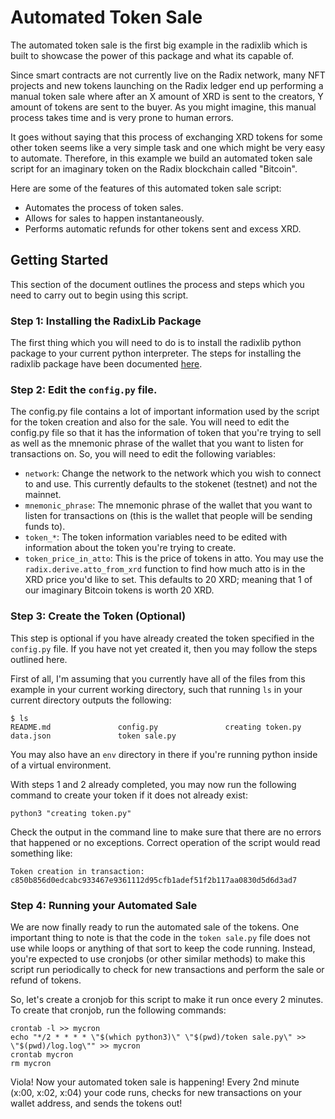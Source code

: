 # Automated Token Sale

The automated token sale is the first big example in the radixlib which is built to showcase the power of this package and what its capable of.

Since smart contracts are not currently live on the Radix network, many NFT projects and new tokens launching on the Radix ledger end up performing a manual token sale where after an X amount of XRD is sent to the creators, Y amount of tokens are sent to the buyer. As you might imagine, this manual process takes time and is very prone to human errors. 

It goes without saying that this process of exchanging XRD tokens for some other token seems like a very simple task and one which might be very easy to automate. Therefore, in this example we build an automated token sale script for an imaginary token on the Radix blockchain called "Bitcoin". 

Here are some of the features of this automated token sale script:

* Automates the process of token sales.
* Allows for sales to happen instantaneously.
* Performs automatic refunds for other tokens sent and excess XRD.

## Getting Started

This section of the document outlines the process and steps which you need to carry out to begin using this script.

### Step 1: Installing the RadixLib Package

The first thing which you will need to do is to install the radixlib python package to your current python interpreter. The steps for installing the radixlib package have been documented [here](https://github.com/0xOmarA/RadixLib#installing-the-package).

### Step 2: Edit the `config.py` file.

The config.py file contains a lot of important information used by the script for the token creation and also for the sale. You will need to edit the config.py file so that it has the information of token that you're trying to sell as well as the mnemonic phrase of the wallet that you want to listen for transactions on. So, you will need to edit the following variables:

* `network`: Change the network to the network which you wish to connect to and use. This currently defaults to the stokenet (testnet) and not the mainnet.
* `mnemonic_phrase`: The mnemonic phrase of the wallet that you want to listen for transactions on (this is the wallet that people will be sending funds to).
* `token_*`: The token information variables need to be edited with information about the token you're trying to create.
* `token_price_in_atto`: This is the price of tokens in atto. You may use the `radix.derive.atto_from_xrd` function to find how much atto is in the XRD price you'd like to set. This defaults to 20 XRD; meaning that 1 of our imaginary Bitcoin tokens is worth 20 XRD.

### Step 3: Create the Token (Optional)

This step is optional if you have already created the token specified in the `config.py` file. If you have not yet created it, then you may follow the steps outlined here. 

First of all, I'm assuming that you currently have all of the files from this example in your current working directory, such that running `ls` in your current directory outputs the following:

```shell
$ ls
README.md               config.py               creating token.py       data.json               token sale.py
```

You may also have an `env` directory in there if you're running python inside of a virtual environment. 

With steps 1 and 2 already completed, you may now run the following command to create your token if it does not already exist:
```shell
python3 "creating token.py"
```

Check the output in the command line to make sure that there are no errors that happened or no exceptions. Correct operation of the script would read something like:
```
Token creation in transaction: c850b856d0edcabc933467e9361112d95cfb1adef51f2b117aa0830d5d6d3ad7
```

### Step 4: Running your Automated Sale

We are now finally ready to run the automated sale of the tokens. One important thing to note is that the code in the `token sale.py` file does not use while loops or anything of that sort to keep the code running. Instead, you're expected to use cronjobs (or other similar methods) to make this script run periodically to check for new transactions and perform the sale or refund of tokens. 

So, let's create a cronjob for this script to make it run once every 2 minutes. To create that cronjob, run the following commands:
```shell
crontab -l >> mycron
echo "*/2 * * * * \"$(which python3)\" \"$(pwd)/token sale.py\" >> \"$(pwd)/log.log\"" >> mycron
crontab mycron
rm mycron
```

Viola! Now your automated token sale is happening! Every 2nd minute (x:00, x:02, x:04) your code runs, checks for new transactions on your wallet address, and sends the tokens out!